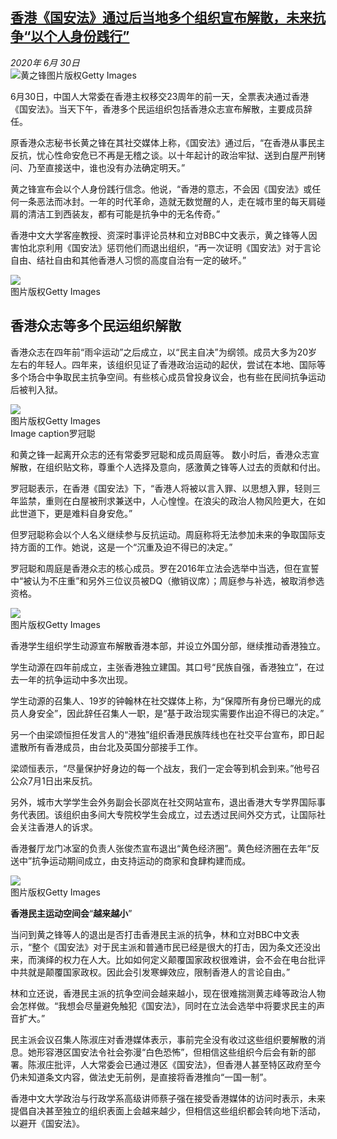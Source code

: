 <!--1593517548000-->
[香港《国安法》通过后当地多个组织宣布解散，未来抗争“以个人身份践行”](http://www.bbc.com/zhongwen/simp/chinese-news-53234812)
------

<div><i>2020年 6月 30日</i></div><div><div class="story-body__inner" property="articleBody"><div class="media-landscape no-caption full-width lead"><span class="image-and-copyright-container"><img class="js-image-replace" alt="黄之锋" src="https://images.weserv.nl/?url=ichef.bbci.co.uk/news/640/cpsprodpb/166C6/production/_113164819_gettyimages-1157503123.jpg"><span class="off-screen">图片版权</span><span class="story-image-copyright">Getty Images</span></span></div><p class="story-body__introduction">6月30日，中国人大常委在香港主权移交23周年的前一天，全票表决通过香港《国安法》。当天下午，香港多个民运组织包括香港众志宣布解散，主要成员辞任。</p><div id="bbccom_mpu_3" class="bbccom_slot mpu-ad" aria-hidden="true"><div class="bbccom_advert"></div></div><p>原香港众志秘书长黄之锋在其社交媒体上称，《国安法》通过后，“在香港从事民主反抗，忧心性命安危已不再是无稽之谈。以十年起计的政治牢狱、送到白屋严刑铐问、乃至直接送中，谁也没有办法确定明天。”</p><p>黄之锋宣布会以个人身份践行信念。他说，“香港的意志，不会因《国安法》或任何一条恶法而冰封。一年的时代革命，造就无数觉醒的人，走在城市里的每天肩碰肩的清洁工到西装友，都有可能是抗争中的无名传奇。”</p><div id="bbccom_mpu_1_2" class="bbccom_slot mpu-ad" aria-hidden="true"><div class="bbccom_advert"></div></div><p>香港中文大学客座教授、资深时事评论员林和立对BBC中文表示，黄之锋等人因害怕北京利用《国安法》惩罚他们而退出组织，“再一次证明《国安法》对于言论自由、结社自由和其他香港人习惯的高度自治有一定的破坏。”</p><div class="media-landscape no-caption full-width"><span class="image-and-copyright-container"><img src="https://images.weserv.nl/?url=ichef.bbci.co.uk/news/640/cpsprodpb/804E/production/_113164823_gettyimages-1223428822.jpg"><br><span class="off-screen">图片版权</span><span class="story-image-copyright">Getty Images</span></span></div><h2 class="story-body__crosshead">香港众志等多个民运组织解散</h2><p>香港众志在四年前“雨伞运动”之后成立，以“民主自决”为纲领。成员大多为20岁左右的年轻人。四年来，该组织见证了香港政治运动的起伏，尝试在本地、国际等多个场合中争取民主抗争空间。有些核心成员曾投身议会，也有些在民间抗争运动后被判入狱。</p><div class="media-landscape has-caption full-width"><span class="image-and-copyright-container"><img src="https://images.weserv.nl/?url=ichef.bbci.co.uk/news/640/cpsprodpb/322E/production/_113164821_gettyimages-1221086091.jpg"><br><span class="off-screen">图片版权</span><span class="story-image-copyright">Getty Images</span></span><figcaption class="media-caption"><span class="off-screen">Image caption</span><span class="media-caption__text">罗冠聪</span></figcaption></div><p>和黄之锋一起离开众志的还有常委罗冠聪和成员周庭等。 数小时后，香港众志宣解散，在组织贴文称，尊重个人选择及意向，感激黄之锋等人过去的贡献和付出。</p><p>罗冠聪表示，在香港《国安法》下，“香港人将被以言入罪、以思想入罪，轻则三年监禁，重则在白屋被刑求兼送中，人心惶惶。在浪尖的政治人物风险更大，在如此世道下，更是难料自身安危。”</p><p>但罗冠聪称会以个人名义继续参与反抗运动。周庭称将无法参加未来的争取国际支持方面的工作。她说，这是一个“沉重及迫不得已的决定。”</p><p>罗冠聪和周庭是香港众志的核心成员。罗在2016年立法会选举中当选，但在宣誓中“被认为不庄重”和另外三位议员被DQ（撤销议席）；周庭参与补选，被取消参选资格。</p><div class="media-landscape no-caption full-width"><span class="image-and-copyright-container"><img src="https://images.weserv.nl/?url=ichef.bbci.co.uk/news/640/cpsprodpb/F57E/production/_113164826_gettyimages-1093112284.jpg"><br><span class="off-screen">图片版权</span><span class="story-image-copyright">Getty Images</span></span></div><p>香港学生组织学生动源宣布解散香港本部，并设立外国分部，继续推动香港独立。</p><p>学生动源在四年前成立，主张香港独立建国。其口号“民族自强，香港独立”，在过去一年的抗争运动中多次出现。</p><p>学生动源的召集人、19岁的钟翰林在社交媒体上称，为“保障所有身份已曝光的成员人身安全”，因此辞任召集人一职，是“基于政治现实需要作出迫不得已的决定。”</p><p>另一个由梁颂恒担任发言人的“港独”组织香港民族阵线也在社交平台宣布，即日起遣散所有香港成员，由台北及英国分部接手工作。</p><p>梁颂恒表示，“尽量保护好身边的每一个战友，我们一定会等到机会到来。”他号召公众7月1日出来反抗。</p><p>另外，城市大学学生会外务副会长邵岚在社交网站宣布，退出香港大专学界国际事务代表团。该组织由多间大专院校学生会成立，过去透过民间外交方式，让国际社会关注香港人的诉求。</p><p>香港餐厅龙门冰室的负责人张俊杰宣布退出“黄色经济圈”。黄色经济圈在去年“反送中”抗争运动期间成立，由支持运动的商家和食肆构建而成。</p><div class="media-landscape no-caption full-width"><span class="image-and-copyright-container"><img src="https://images.weserv.nl/?url=ichef.bbci.co.uk/news/640/cpsprodpb/1391C/production/_113165108_gettyimages-1223354373.jpg"><br><span class="off-screen">图片版权</span><span class="story-image-copyright">Getty Images</span></span></div><p><strong>香港民主运动空间会</strong>“<strong>越来越小</strong>”</p><p>当问到黄之锋等人的退出是否打击香港民主派的抗争，林和立对BBC中文表示，“整个《国安法》对于民主派和普通市民已经是很大的打击，因为条文还没出来，而演绎的权力在人大。比如如何定义颠覆国家政权很难讲，会不会在电台批评中共就是颠覆国家政权。因此会引发寒蝉效应，限制香港人的言论自由。”</p><p>林和立还说，香港民主派的抗争空间会越来越小，现在很难揣测黄志峰等政治人物会怎样做。“我想会尽量避免触犯《国安法》，同时在立法会选举中将要求民主的声音扩大。”</p><p>民主派会议召集人陈淑庄对香港媒体表示，事前完全没有收过这些组织要解散的消息。她形容港区国安法令社会弥漫“白色恐怖”，但相信这些组织今后会有新的部署。陈淑庄批评，人大常委会已通过港区《国安法》，但香港人甚至特区政府至今仍未知道条文内容，做法史无前例，是直接将香港推向“一国一制”。</p><p>香港中文大学政治与行政学系高级讲师蔡子强在接受香港媒体的访问时表示，未来提倡自决甚至独立的组织表面上会越来越少，但相信这些组织都会转向地下活动，以避开《国安法》。</p></div></div>
